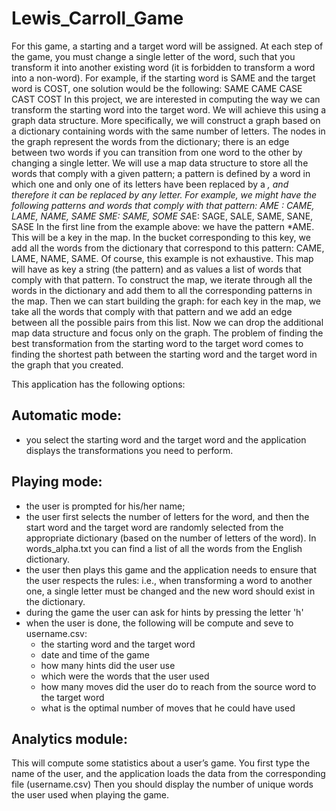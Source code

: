 # Lewis_Carroll_Game
For this game, a starting and a target word will be assigned. At each step of the game, you must change a single letter of the word, such that you transform it into another existing word (it is forbidden to transform a word into a non-word). 
For example, if the starting word is SAME and the target word is COST, one solution would be the following:
SAME
CAME
CASE
CAST
COST
In this project, we are interested in computing the way we can transform the starting word into the target word. We will achieve this using a graph data structure.
More specifically, we will construct a graph based on a dictionary containing words with the same number of letters. The nodes in the graph represent the words from the dictionary; there is an edge between two words if you can transition from one word to the other by changing a single letter.
We will use a map data structure to store all the words that comply with a given pattern; a pattern is defined by a word in which one and only one of its letters have been replaced by a *, and therefore it can be replaced by any letter.
For example, we might have the following patterns and words that comply with that pattern:
*AME : CAME, LAME, NAME, SAME 
S*ME: SAME, SOME
SA*E: SAGE, SALE, SAME, SANE, SASE
In the first line from the example above: we have the pattern *AME. This will be a key in the map. In the bucket corresponding to this key, we add all the words from the dictionary that correspond to this pattern: CAME, LAME, NAME, SAME. Of course, this example is not exhaustive.
This map will have as key a string (the pattern) and as values a list of words that comply with that pattern. To construct the map, we iterate through all the words in the dictionary and add them to all the corresponding patterns in the map. 
Then we can start building the graph: for each key in the map, we take all the words that comply with that pattern and we add an edge between all the possible pairs from this list. 
Now we can drop the additional map data structure and focus only on the graph.
The problem of finding the best transformation from the starting word to the target word comes to finding the shortest path between the starting word and the target word in the graph that you created.

This application has the following options:
## Automatic mode: 
  - you select the starting word and the target word and the application displays the transformations you need to perform.
## Playing mode: 
  - the user is prompted for his/her name;
  - the user first selects the number of letters for the word, and then the start word and the target word are randomly selected from the appropriate dictionary (based on the number of letters of the word). In       words_alpha.txt you can find a list of all the words from the English dictionary.
  - the user then plays this game and the application needs to ensure that the user respects the rules: i.e., when transforming a word to another one, a single letter must be changed and the new word should          exist in the dictionary. 
  - during the game the user can ask for hints by pressing the letter 'h'
  - when the user is done, the following will be compute and seve to username.csv:
    - the starting word and the target word
    - date and time of the game  
    - how many hints did the user use
    - which were the words that the user used
    - how many moves did the user do to reach from the source word to the target word
    - what is the optimal number of moves that he could have used
## Analytics module:
  This will compute some statistics about a user’s game.
  You first type the name of the user, and the application loads the data from the corresponding file (username.csv)
  Then you should display the number of unique words the user used when playing the game.

